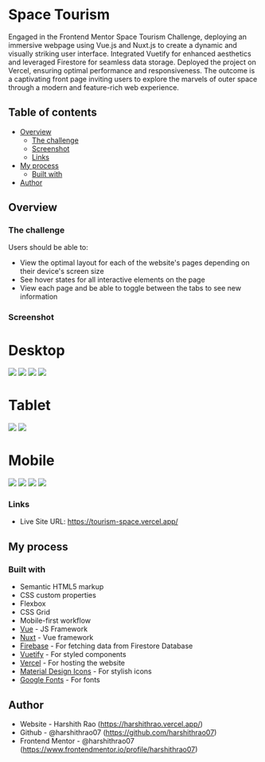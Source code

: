 # Space Tourism 

Engaged in the Frontend Mentor Space Tourism Challenge, deploying an immersive webpage using Vue.js and Nuxt.js to create a dynamic and visually striking user interface. Integrated Vuetify for enhanced aesthetics and leveraged Firestore for seamless data storage. Deployed the project on Vercel, ensuring optimal performance and responsiveness. The outcome is a captivating front page inviting users to explore the marvels of outer space through a modern and feature-rich web experience.

## Table of contents

- [Overview](#overview)
  - [The challenge](#the-challenge)
  - [Screenshot](#screenshot)
  - [Links](#links)
- [My process](#my-process)
  - [Built with](#built-with)
- [Author](#author)

## Overview

### The challenge

Users should be able to:

- View the optimal layout for each of the website's pages depending on their device's screen size
- See hover states for all interactive elements on the page
- View each page and be able to toggle between the tabs to see new information

### Screenshot

# Desktop
![](./assets/screenshots/desktop/desktop_1.png)
![](./assets/screenshots/desktop/desktop_2.png)
![](./assets/screenshots/desktop/desktop_3.png)
![](./assets/screenshots/desktop/desktop_4.png)

# Tablet
![](./assets/screenshots/tablet/tablet_1.png)
![](./assets/screenshots/tablet/tablet_4.png)

# Mobile
![](./assets/screenshots/mobile/mobile_1.png)
![](./assets/screenshots/mobile/mobile%20_2.png)
![](./assets/screenshots/mobile/mobile_4.png)
![](./assets/screenshots/mobile/mobile_5.png)

### Links

- Live Site URL: https://tourism-space.vercel.app/

## My process

### Built with

- Semantic HTML5 markup
- CSS custom properties
- Flexbox
- CSS Grid
- Mobile-first workflow
- [Vue](https://vuejs.org/) - JS Framework
- [Nuxt](https://nuxt.com/) - Vue framework
- [Firebase](https://firebase.google.com/) - For fetching data from Firestore Database
- [Vuetify](https://vuetifyjs.com/) - For styled components
- [Vercel](https://vercel.com/) - For hosting the website
- [Material Design Icons](https://pictogrammers.com/library/mdi/) - For stylish icons
- [Google Fonts](https://fonts.google.com/) - For fonts

## Author

- Website - Harshith Rao (https://harshithrao.vercel.app/)
- Github - @harshithrao07 (https://github.com/harshithrao07)
- Frontend Mentor - @harshithrao07 (https://www.frontendmentor.io/profile/harshithrao07)


